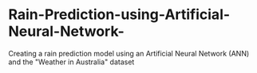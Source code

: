 # Rain-Prediction-using-Artificial-Neural-Network-
Creating a rain prediction model using an Artificial Neural Network (ANN) and the "Weather in Australia" dataset
